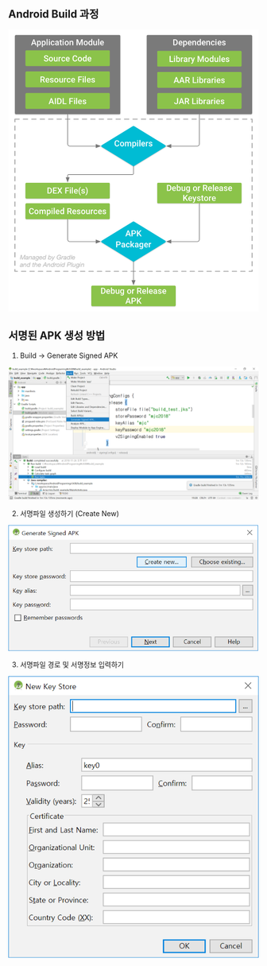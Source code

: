 
## Android Build 과정
![resource](https://raw.githubusercontent.com/JinYongHwa/AndroidPrograming/master/ch08/image/build-process_2x.png)


## 서명된 APK 생성 방법
1. Build -> Generate Signed APK

![resource](https://raw.githubusercontent.com/JinYongHwa/AndroidPrograming/master/ch08/image/step1.png)

2. 서명파일 생성하기 (Create New)

![resource](https://raw.githubusercontent.com/JinYongHwa/AndroidPrograming/master/ch08/image/step1.5.png)

3. 서명파일 경로 및 서명정보 입력하기

![resource](https://raw.githubusercontent.com/JinYongHwa/AndroidPrograming/master/ch08/image/step2.png)
